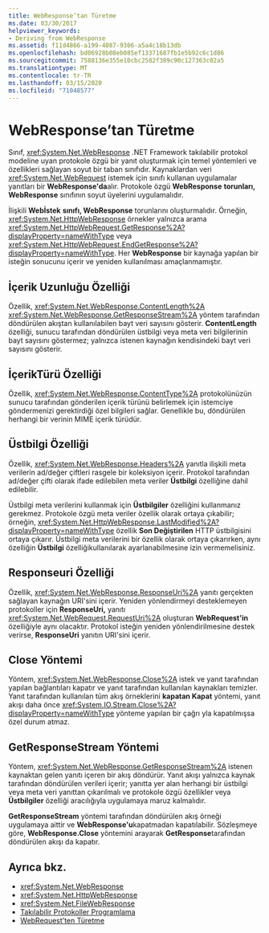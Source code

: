 ```yaml
---
title: WebResponse’tan Türetme
ms.date: 03/30/2017
helpviewer_keywords:
- Deriving from WebResponse
ms.assetid: f11d4866-a199-4087-9306-a5a4c18b13db
ms.openlocfilehash: bd06928b08eb085ef13371687fb1e5b92c6c1d86
ms.sourcegitcommit: 7588136e355e10cbc2582f389c90c127363c02a5
ms.translationtype: MT
ms.contentlocale: tr-TR
ms.lasthandoff: 03/15/2020
ms.locfileid: "71048577"
---
```

# <a name="deriving-from-webresponse"></a>WebResponse’tan Türetme
Sınıf, <xref:System.Net.WebResponse> .NET Framework takılabilir protokol modeline uyan protokole özgü bir yanıt oluşturmak için temel yöntemleri ve özellikleri sağlayan soyut bir taban sınıfıdır. Kaynaklardan veri <xref:System.Net.WebRequest> istemek için sınıfı kullanan uygulamalar yanıtları bir **WebResponse'da**alır. Protokole özgü **WebResponse** **torunları, WebResponse** sınıfının soyut üyelerini uygulamalıdır.  
  
 İlişkili **Webİstek** **sınıfı, WebResponse** torunlarını oluşturmalıdır. Örneğin, <xref:System.Net.HttpWebResponse> örnekler yalnızca arama <xref:System.Net.HttpWebRequest.GetResponse%2A?displayProperty=nameWithType> veya <xref:System.Net.HttpWebRequest.EndGetResponse%2A?displayProperty=nameWithType>. Her **WebResponse** bir kaynağa yapılan bir isteğin sonucunu içerir ve yeniden kullanılması amaçlanmamıştır.  
  
## <a name="contentlength-property"></a>İçerik Uzunluğu Özelliği  
 Özellik, <xref:System.Net.WebResponse.ContentLength%2A> <xref:System.Net.WebResponse.GetResponseStream%2A> yöntem tarafından döndürülen akıştan kullanılabilen bayt veri sayısını gösterir. **ContentLength** özelliği, sunucu tarafından döndürülen üstbilgi veya meta veri bilgilerinin bayt sayısını göstermez; yalnızca istenen kaynağın kendisindeki bayt veri sayısını gösterir.  
  
## <a name="contenttype-property"></a>İçerikTürü Özelliği  
 Özellik, <xref:System.Net.WebResponse.ContentType%2A> protokolünüzün sunucu tarafından gönderilen içerik türünü belirlemek için istemciye göndermenizi gerektirdiği özel bilgileri sağlar. Genellikle bu, döndürülen herhangi bir verinin MIME içerik türüdür.  
  
## <a name="headers-property"></a>Üstbilgi Özelliği  
 Özellik, <xref:System.Net.WebResponse.Headers%2A> yanıtla ilişkili meta verilerin ad/değer çiftleri rasgele bir koleksiyon içerir. Protokol tarafından ad/değer çifti olarak ifade edilebilen meta veriler **Üstbilgi** özelliğine dahil edilebilir.  
  
 Üstbilgi meta verilerini kullanmak için **Üstbilgiler** özelliğini kullanmanız gerekmez. Protokole özgü meta veriler özellik olarak ortaya çıkabilir; örneğin, <xref:System.Net.HttpWebResponse.LastModified%2A?displayProperty=nameWithType> özellik **Son Değiştirilen** HTTP üstbilgisini ortaya çıkarır. Üstbilgi meta verilerini bir özellik olarak ortaya çıkarırken, aynı özelliğin **Üstbilgi** özelliğikullanılarak ayarlanabilmesine izin vermemelisiniz.  
  
## <a name="responseuri-property"></a>Responseuri Özelliği  
 Özellik, <xref:System.Net.WebResponse.ResponseUri%2A> yanıtı gerçekten sağlayan kaynağın URI'sini içerir. Yeniden yönlendirmeyi desteklemeyen protokoller için **ResponseUri,** yanıtı <xref:System.Net.WebRequest.RequestUri%2A> oluşturan **WebRequest'in** özelliğiyle aynı olacaktır. Protokol isteğin yeniden yönlendirilmesine destek verirse, **ResponseUri** yanıtın URI'sini içerir.  
  
## <a name="close-method"></a>Close Yöntemi  
 Yöntem, <xref:System.Net.WebResponse.Close%2A> istek ve yanıt tarafından yapılan bağlantıları kapatır ve yanıt tarafından kullanılan kaynakları temizler. Yanıt tarafından kullanılan tüm akış örneklerini **kapatan Kapat** yöntemi, yanıt akışı daha önce <xref:System.IO.Stream.Close%2A?displayProperty=nameWithType> yönteme yapılan bir çağrı yla kapatılmışsa özel durum atmaz.  
  
## <a name="getresponsestream-method"></a>GetResponseStream Yöntemi  
 Yöntem, <xref:System.Net.WebResponse.GetResponseStream%2A> istenen kaynaktan gelen yanıtı içeren bir akış döndürür. Yanıt akışı yalnızca kaynak tarafından döndürülen verileri içerir; yanıtta yer alan herhangi bir üstbilgi veya meta veri yanıttan çıkarılmalı ve protokole özgü özellikler veya **Üstbilgiler** özelliği aracılığıyla uygulamaya maruz kalmalıdır.  
  
 **GetResponseStream** yöntemi tarafından döndürülen akış örneği uygulamaya aittir ve **WebResponse'u**kapatmadan kapatılabilir. Sözleşmeye göre, **WebResponse.Close** yöntemini arayarak **GetResponse**tarafından döndürülen akışı da kapatır.  
  
## <a name="see-also"></a>Ayrıca bkz.

- <xref:System.Net.WebResponse>
- <xref:System.Net.HttpWebResponse>
- <xref:System.Net.FileWebResponse>
- [Takılabilir Protokoller Programlama](programming-pluggable-protocols.md)
- [WebRequest’ten Türetme](deriving-from-webrequest.md)

